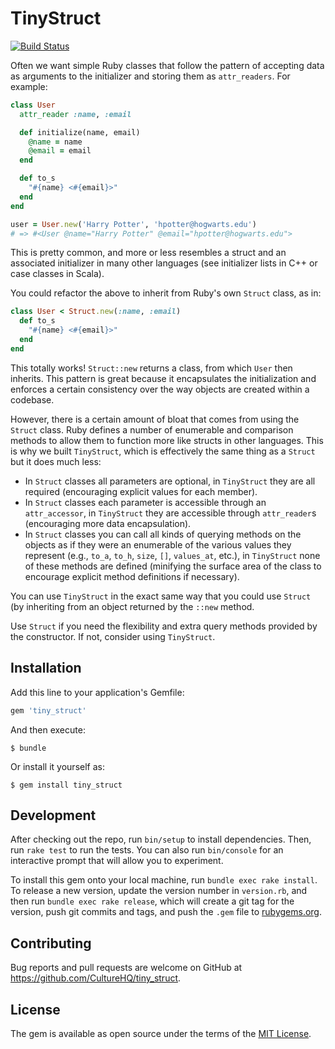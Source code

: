 # TinyStruct

[![Build Status](https://travis-ci.org/CultureHQ/tiny_struct.svg?branch=master)](https://travis-ci.org/CultureHQ/tiny_struct)

Often we want simple Ruby classes that follow the pattern of accepting data as arguments to the initializer and storing them as `attr_readers`. For example:

```ruby
class User
  attr_reader :name, :email

  def initialize(name, email)
    @name = name
    @email = email
  end

  def to_s
    "#{name} <#{email}>"
  end
end

user = User.new('Harry Potter', 'hpotter@hogwarts.edu')
# => #<User @name="Harry Potter" @email="hpotter@hogwarts.edu">
```

This is pretty common, and more or less resembles a struct and an associated initializer in many other languages (see initializer lists in C++ or case classes in Scala).

You could refactor the above to inherit from Ruby's own `Struct` class, as in:

```ruby
class User < Struct.new(:name, :email)
  def to_s
    "#{name} <#{email}>"
  end
end
```

This totally works! `Struct::new` returns a class, from which `User` then inherits. This pattern is great because it encapsulates the initialization and enforces a certain consistency over the way objects are created within a codebase.

However, there is a certain amount of bloat that comes from using the `Struct` class. Ruby defines a number of enumerable and comparison methods to allow them to function more like structs in other languages. This is why we built `TinyStruct`, which is effectively the same thing as a `Struct` but it does much less:

* In `Struct` classes all parameters are optional, in `TinyStruct` they are all required (encouraging explicit values for each member).
* In `Struct` classes each parameter is accessible through an `attr_accessor`, in `TinyStruct` they are accessible through `attr_reader`s (encouraging more data encapsulation).
* In `Struct` classes you can call all kinds of querying methods on the objects as if they were an enumerable of the various values they represent (e.g., `to_a`, `to_h`, `size`, `[]`, `values_at`, etc.), in `TinyStruct` none of these methods are defined (minifying the surface area of the class to encourage explicit method definitions if necessary).

You can use `TinyStruct` in the exact same way that you could use `Struct` (by inheriting from an object returned by the `::new` method.

Use `Struct` if you need the flexibility and extra query methods provided by the constructor. If not, consider using `TinyStruct`.

## Installation

Add this line to your application's Gemfile:

```ruby
gem 'tiny_struct'
```

And then execute:

    $ bundle

Or install it yourself as:

    $ gem install tiny_struct

## Development

After checking out the repo, run `bin/setup` to install dependencies. Then, run `rake test` to run the tests. You can also run `bin/console` for an interactive prompt that will allow you to experiment.

To install this gem onto your local machine, run `bundle exec rake install`. To release a new version, update the version number in `version.rb`, and then run `bundle exec rake release`, which will create a git tag for the version, push git commits and tags, and push the `.gem` file to [rubygems.org](https://rubygems.org).

## Contributing

Bug reports and pull requests are welcome on GitHub at https://github.com/CultureHQ/tiny_struct.

## License

The gem is available as open source under the terms of the [MIT License](https://opensource.org/licenses/MIT).
